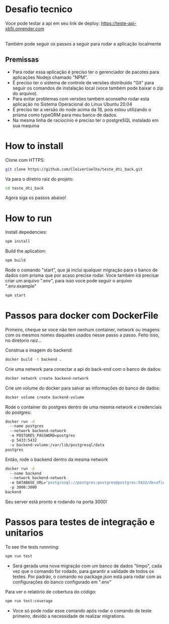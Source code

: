 # Desafio tecnico
Voce pode testar a api em seu link de deploy: https://teste-api-xb5i.onrender.com <br/> <br/>

Também pode seguir os passos a seguir para rodar a aplicação localmente

## Premissas
- Para rodar essa aplicação é preciso ter o gerenciador de pacotes para aplicações Nodejs chamado "NPM". 
- É preciso ter o sistema de controle de versões distribuído "Git" para seguir os comandos de instalação local (voce também pode baixar o zip do arquivo). 
- Para evitar problemas com versões também aconselho rodar esta aplicação no Sistema Operacional do Linux Ubuntu 20.04
- É preciso ter a versão do node acima da 18, pois estou utilizando o prisma como typeORM para meu banco de dados.
- Na mesma linha de raciocínio é preciso ter o postgreSQL instalado em sua maquina

# How to install

Clone com HTTPS:
```bash
git clone https://github.com/CleiverCoelho/teste_dti_back.git
```

Va para o diretrio raiz do projeto:
```bash
cd teste_dti_back
```

Agora siga os passos abaixo!

# How to run

Install depedencies:
```bash
npm install
```

Build the aplication:
```bash
npm build
```
Rode o comando "start", que já inclui qualquer migração para o banco de dados com prisma que por acaso precise rodar. Voce também irá precisar criar um arquivo ".env", para isso voce pode seguir o arquivo ".env.example"

```bash
npm start
```

# Passos para docker com DockerFile

Primeiro, cheque se voce não tem nenhum container, network ou imagens com os mesmos nomes daqueles usados nesse passo a passo. Feito isso, no diretorio raiz...

Construa a imagem do backend:
```bash
docker build -t backend .
```

Crie uma network para conectar a api do back-end com o banco de dados:
```bash
docker network create backend-network
```

Crie um volume do docker para salvar as informações do banco de dados:
```bash
docker volume create backend-volume
```
Rode o container do postgres dentro de uma mesma network e credenciais do postgres:
```bash
docker run -d 
  --name postgres 
  --network backend-network 
  -e POSTGRES_PASSWORD=postgres 
  -p 5433:5432 
  -v backend-volume:/var/lib/postgresql/data
postgres
```

Então, rode o backend dentro da mesma network
```bash
docker run -d 
  --name backend 
  --network backend-network 
  -e DATABASE_URL="postgresql://postgres:postgres@postgres:5432/desafio_back_dti?schema=public" 
  -p 3000:3000 
backend
```

Seu server está pronto e rodando na porta 3000!

# Passos para testes de integração e unitarios
To see the tests runnning:
```bash
npm run test
```

- Será gerada uma nova migração com um banco de dados "limpo", cada vez que o comando for rodado, para garantir a validade de todos os testes. Por padrão, o comando no package.json está para rodar com as configurações do banco configurado em ".env"

Para ver o relatório de cobertura do código:
```bash
npm run test:coverage
```
- Voce só pode rodar esse comando após rodar o comando de teste primeiro, devido a necessidade de realizar migrations.


